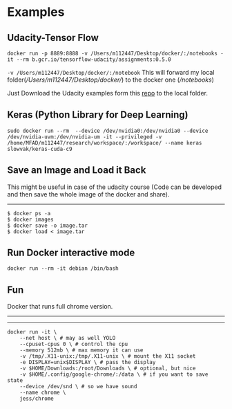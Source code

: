 # Examples

## Udacity-Tensor Flow


    docker run -p 8889:8888 -v /Users/m112447/Desktop/docker/:/notebooks -it --rm b.gcr.io/tensorflow-udacity/assignments:0.5.0


`-v /Users/m112447/Desktop/docker/:/notebook` This will forward my local folder(*/Users/m112447/Desktop/docker/*) to the docker one (*/notebooks*)


Just Download the Udacity examples form this [repo](https://github.com/tensorflow/tensorflow/tree/master/tensorflow/examples/udacity) to the local folder. 


## Keras (Python Library for Deep Learning)

    sudo docker run --rm  --device /dev/nvidia0:/dev/nvidia0 --device /dev/nvidia-uvm:/dev/nvidia-um -it --privileged -v /home/MFAD/m112447/research/workspace/:/workspace/ --name keras slowvak/keras-cuda-c9
    
   
   
## Save an Image and Load it Back 

This might be useful in case of the udacity course (Code can be developed and then save the whole image of the docker and share).
___________________________

    $ docker ps -a
    $ docker images
    $ docker save -o image.tar
    $ docker load < image.tar
 
## Run Docker interactive mode 

    docker run --rm -it debian /bin/bash

    
## Fun

Docker that runs full chrome version. 
________________________    
___
    docker run -it \
        --net host \ # may as well YOLO
        --cpuset-cpus 0 \ # control the cpu
        --memory 512mb \ # max memory it can use
        -v /tmp/.X11-unix:/tmp/.X11-unix \ # mount the X11 socket
        -e DISPLAY=unix$DISPLAY \ # pass the display
        -v $HOME/Downloads:/root/Downloads \ # optional, but nice
        -v $HOME/.config/google-chrome/:/data \ # if you want to save state
        --device /dev/snd \ # so we have sound
        --name chrome \
        jess/chrome
